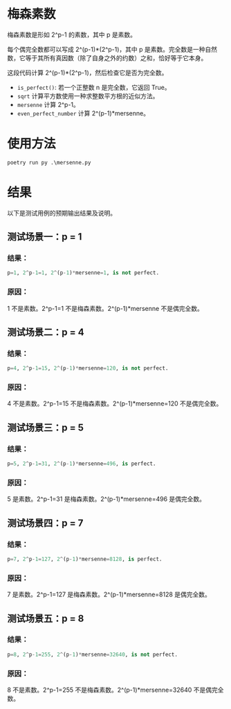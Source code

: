 # 梅森素数

梅森素数是形如 2^p-1 的素数，其中 p 是素数。

每个偶完全数都可以写成 2^(p-1)*(2^p-1)，其中 p 是素数。完全数是一种自然数，它等于其所有真因数（除了自身之外的约数）之和，恰好等于它本身。

这段代码计算 2^(p-1)*(2^p-1)，然后检查它是否为完全数。

* `is_perfect()`: 若一个正整数 n 是完全数，它返回 True。
* `sqrt` 计算平方数使用一种求整数平方根的近似方法。
* `mersenne` 计算 2^p-1。
* `even_perfect_number` 计算 2^(p-1)*mersenne。

# 使用方法

```python
poetry run py .\mersenne.py
```

# 结果

以下是测试用例的预期输出结果及说明。

## 测试场景一：p = 1
### 结果：
```python
p=1, 2^p-1=1, 2^(p-1)*mersenne=1, is not perfect.
```
### 原因：
1 不是素数。2^p-1=1 不是梅森素数。2^(p-1)*mersenne 不是偶完全数。

## 测试场景二：p = 4
### 结果：
```python
p=4, 2^p-1=15, 2^(p-1)*mersenne=120, is not perfect.
```
### 原因：
4 不是素数。2^p-1=15 不是梅森素数。2^(p-1)*mersenne=120 不是偶完全数。

## 测试场景三：p = 5
### 结果：
```python
p=5, 2^p-1=31, 2^(p-1)*mersenne=496, is perfect.
```
### 原因：
5 是素数。2^p-1=31 是梅森素数。2^(p-1)*mersenne=496 是偶完全数。

## 测试场景四：p = 7
### 结果：
```python
p=7, 2^p-1=127, 2^(p-1)*mersenne=8128, is perfect.
```
### 原因：
7 是素数。2^p-1=127 是梅森素数。2^(p-1)*mersenne=8128 是偶完全数。

## 测试场景五：p = 8
### 结果：
```python
p=8, 2^p-1=255, 2^(p-1)*mersenne=32640, is not perfect.
```
### 原因：
8 不是素数。2^p-1=255 不是梅森素数。2^(p-1)*mersenne=32640 不是偶完全数。
